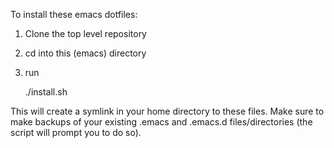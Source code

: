 To install these emacs dotfiles:

1. Clone the top level repository
2. cd into this (emacs) directory
3. run

    ./install.sh

This will create a symlink in your home directory to these files. Make sure to make
backups of your existing .emacs and .emacs.d files/directories (the script
will prompt you to do so).
